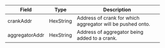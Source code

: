 | Field          | Type      | Description                                                |
| -------------- | --------- | ---------------------------------------------------------- |
| crankAddr      | HexString | Address of crank for which aggregator will be pushed onto. |
| aggregatorAddr | HexString | Address of aggregator being added to a crank.              |
